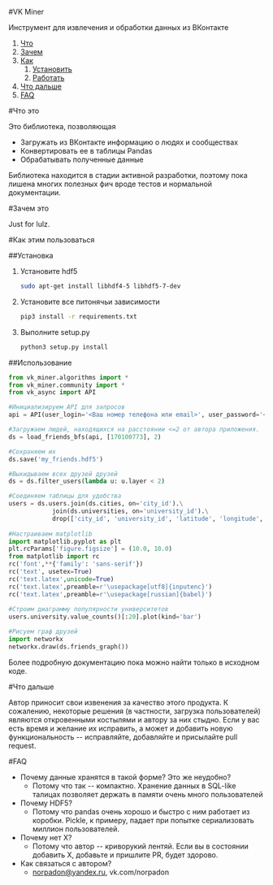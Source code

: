 #VK Miner

Инструмент для извлечения и обработки данных из ВКонтакте

1.  [Что](#что-это)
2.  [Зачем](#зачем-это)
3.  [Как](#как-этим-пользоваться)
    1.  [Установить](#установка)
    2.  [Работать](#использование)
4.  [Что дальше](#что-дальше)
5. [FAQ](#faq)

#Что это

Это библиотека, позволяющая

* Загружать из ВКонтакте информацию о людях и сообществах
* Конвертировать ее в таблицы Pandas
* Обрабатывать полученные данные

Библиотека находится в стадии активной разработки, поэтому пока лишена многих полезных фич вроде тестов и нормальной документации.

#Зачем это

Just for lulz.

#Как этим пользоваться

##Установка

1.  Установите hdf5
    ```bash
    sudo apt-get install libhdf4-5 libhdf5-7-dev
    ```
2.  Установите все питонячьи зависимости
    ```bash
    pip3 install -r requirements.txt
    ```
3.  Выполните setup.py
    ```bash
    python3 setup.py install
    ```
    
##Использование

```python
from vk_miner.algorithms import *
from vk_miner.community import *
from vk_async import API

#Инициализируем API для запросов
api = API(user_login='<Ваш номер телефона или email>', user_password='<Ваш пароль>', app_ids=[<Список ваших приложений>])

#Загружаем людей, находящихся на расстоянии <=2 от автора приложения.
ds = load_friends_bfs(api, [170100773], 2)

#Сохраняем их
ds.save('my_friends.hdf5')

#Выкидываем всех друзей друзей
ds = ds.filter_users(lambda u: u.layer < 2)

#Соединяем таблицы для удобства
users = ds.users.join(ds.cities, on='city_id').\
            join(ds.universities, on='university_id').\
            drop(['city_id', 'university_id', 'latitude', 'longitude', 'last_seen'], axis=1)
           
#Настраиваем matplotlib
import matplotlib.pyplot as plt
plt.rcParams['figure.figsize'] = (10.0, 10.0)
from matplotlib import rc
rc('font',**{'family': 'sans-serif'})
rc('text', usetex=True)
rc('text.latex',unicode=True)
rc('text.latex',preamble=r'\usepackage[utf8]{inputenc}')
rc('text.latex',preamble=r'\usepackage[russian]{babel}')
            
#Строим диаграмму популярности университетов
users.university.value_counts()[:20].plot(kind='bar')

#Рисуем граф друзей
import networkx
networkx.draw(ds.friends_graph())
```

Более подробную документацию пока можно найти только в исходном коде.

#Что дальше

Автор приносит свои извенения за качество этого продукта.
К сожалению, некоторые решения (в частности, загрузка пользователей) являются откровенными костылями и автору за них стыдно.
Если у вас есть время и желание их исправить, а может и добавить новую функциональность -- исправляйте, добавляйте и присылайте pull request.

#FAQ

* Почему данные хранятся в такой форме? Это же неудобно?
    * Потому что так -- компактно. Хранение данных в SQL-like талицах позволяет держать в памяти очень много пользователей
* Почему HDF5?
    * Потому что pandas очень хорошо и быстро с ним работает из коробки. Pickle, к примеру, падает при попытке сериализовать миллион пользователей.
* Почему нет X?
    * Потому что автор -- криворукий лентяй. Если вы в состоянии добавить X, добавьте и пришлите PR, будет здорово.
* Как связаться с автором?
    * norpadon@yandex.ru, vk.com/norpadon
